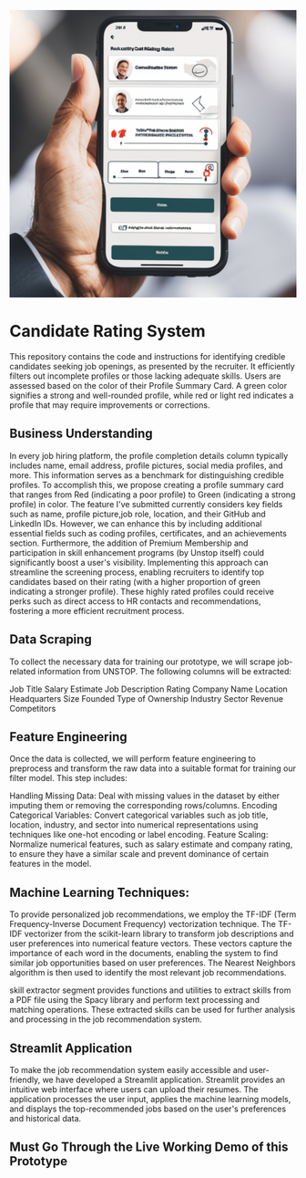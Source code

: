 ![jsr2](https://github.com/raj18verma/Candidate-Rating-System/blob/main/A%20modern%20and%20in%207a1eb0ba-15bf-4887-9982-744b281da50b.png)

# Candidate Rating System
This repository contains the code and instructions for identifying credible candidates seeking job openings, as presented by the recruiter. It efficiently filters out incomplete profiles or those lacking adequate skills. Users are assessed based on the color of their Profile Summary Card. A green color signifies a strong and well-rounded profile, while red or light red indicates a profile that may require improvements or corrections.

## Business Understanding
In every job hiring platform, the profile completion details column typically includes name, email address, profile pictures, social media profiles, and more. This information serves as a benchmark for distinguishing credible profiles. To accomplish this, we propose creating a profile summary card that ranges from Red (indicating a poor profile) to Green (indicating a strong profile) in color.
The feature I've submitted currently considers key fields such as name, profile picture,job role, location, and their GitHub and LinkedIn IDs. However, we can enhance this by including additional essential fields such as coding profiles, certificates, and an achievements section. Furthermore, the addition of Premium Membership and participation in skill enhancement programs (by Unstop itself) could significantly boost a user's visibility.
Implementing this approach can streamline the screening process, enabling recruiters to identify top candidates based on their rating (with a higher proportion of green indicating a stronger profile). These highly rated profiles could receive perks such as direct access to HR contacts and recommendations, fostering a more efficient recruitment process.

## Data Scraping
To collect the necessary data for training our prototype, we will scrape job-related information from UNSTOP. The following columns will be extracted:

Job Title
Salary Estimate
Job Description
Rating
Company Name
Location
Headquarters
Size
Founded
Type of Ownership
Industry
Sector
Revenue
Competitors

## Feature Engineering
Once the data is collected, we will perform feature engineering to preprocess and transform the raw data into a suitable format for training our filter model. This step includes:

Handling Missing Data: Deal with missing values in the dataset by either imputing them or removing the corresponding rows/columns.
Encoding Categorical Variables: Convert categorical variables such as job title, location, industry, and sector into numerical representations using techniques like one-hot encoding or label encoding.
Feature Scaling: Normalize numerical features, such as salary estimate and company rating, to ensure they have a similar scale and prevent dominance of certain features in the model.

## Machine Learning Techniques:
To provide personalized job recommendations, we employ the TF-IDF (Term Frequency-Inverse Document Frequency) vectorization technique. The TF-IDF vectorizer from the scikit-learn library to transform job descriptions and user preferences into numerical feature vectors. These vectors capture the importance of each word in the documents, enabling the system to find similar job opportunities based on user preferences. The Nearest Neighbors algorithm is then used to identify the most relevant job recommendations.

skill extractor segment provides functions and utilities to extract skills from a PDF file using the Spacy library and perform text processing and matching operations. These extracted skills can be used for further analysis and processing in the job recommendation system.

## Streamlit Application
To make the job recommendation system easily accessible and user-friendly, we have developed a Streamlit application. Streamlit provides an intuitive web interface where users can upload their resumes. The application processes the user input, applies the machine learning models, and displays the top-recommended jobs based on the user's preferences and historical data.


## Must Go Through the Live Working Demo of this Prototype
